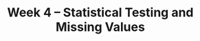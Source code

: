 ---
    title: Week 4 – Statistical Testing and Missing Values
    weekNumber: 4
    days:
      - date: 2023-1-30
        events:
          "**LEC 9**{: .label .label-lecture } [Hypothesis Testing](resources/lectures/lec09/lec09.html)":
            "[CIT 11](https://inferentialthinking.com/chapters/11/Testing_Hypotheses.html)"
                
          "**Lab 3**{: .label .label-lab } **[Grouping, Pivoting, and Combining (due 1/30)](https://github.com/dsc-courses/dsc80-2023-wi/blob/master/labs/03-group-pivot-combine/lab.ipynb)**":
          "**SUR**{: .label .label-survey } **[Week 3 Feedback Survey (optional, due 1/30)](https://docs.google.com/forms/d/e/1FAIpQLSfzz6fxUDf4XA8yPDUsXaIn17wPRfAShYdiPc_6-f3j1VDQHQ/viewform)**":
      - date: 2023-2-1
        events:
          "**LEC 10**{: .label .label-lecture } Hypothesis and Permutation Testing":
            "[Ch. 5.5](https://notes.dsc80.com/content/05/permutation-tests.html), [CIT 12](https://inferentialthinking.com/chapters/12/Comparing_Two_Samples.html)"
          "**DIS 3**{: .label .label-disc } Lab 3 Reflection (due 2/4)":
                
      - date: 2023-2-2
        events:
          "**PROJ 2**{: .label .label-proj } **[COVID Vaccinations 🦠 (Checkpoint due 2/2)](https://github.com/dsc-courses/dsc80-2023-wi/blob/master/projects/02-covid_vax/project.ipynb)**":
      - date: 2023-2-3
        events:
          "**LEC 11**{: .label .label-lecture } Missingness Mechanisms":
            "[Ch. 6.1-6.2](https://notes.dsc80.com/content/06/introduction.html)"
                
---